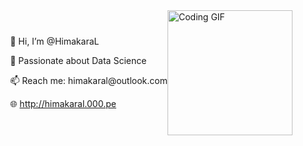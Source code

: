 <div style="display: flex; align-items: center; flex-direction: row-reverse;">
  <img src="https://i.giphy.com/media/v1.Y2lkPTc5MGI3NjExMXM2bGx3djA5cDk0c215YzEzMjZtaHN2bnA2bXU5Y3k0YmtvbGNhcyZlcD12MV9pbnRlcm5hbF9naWZfYnlfaWQmY3Q9Zw/u2pmTWUi0MXjyrMaVj/giphy.gif" width="200px" height="200px" alt="Coding GIF">
  <div style=`margin-right: 20px;`>
    <p>👋 Hi, I’m @HimakaraL</p>
    <p>💞️ Passionate about Data Science</p>
    <p>📫 Reach me: himakaral@outlook.com</p>
    <p>🌐 <a href="http://himakaral.000.pe">http://himakaral.000.pe</a></p>
  </div>
</div>

